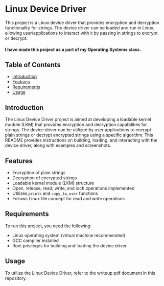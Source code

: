 # Linux Device Driver

This project is a Linux device driver that provides encryption and decryption functionality for strings. The device driver can be loaded and run in Linux, allowing user/applications to interact with it by passing in strings to encrypt or decrypt.

#### I have made this project as a part of my Operating Systems class.

## Table of Contents

- [Introduction](#introduction)
- [Features](#features)
- [Requirements](#requirements)
- [Usage](#usage)

## Introduction

The Linux Device Driver project is aimed at developing a loadable kernel module (LKM) that provides encryption and decryption capabilities for strings. The device driver can be utilized by user applications to encrypt plain strings or decrypt encrypted strings using a specific algorithm. This README provides instructions on building, loading, and interacting with the device driver, along with examples and screenshots.

## Features

- Encryption of plain strings
- Decryption of encrypted strings
- Loadable kernel module (LKM) structure
- Open, release, read, write, and ioctl operations implemented
- Utilizes `printk` and `copy_to_user` functions
- Follows Linux file concept for read and write operations

## Requirements

To run this project, you need the following:

- Linux operating system (virtual machine recommended)
- GCC compiler installed
- Root privileges for building and loading the device driver

## Usage

To utilize the Linux Device Driver, refer to the writeup pdf document in this repository.

```
